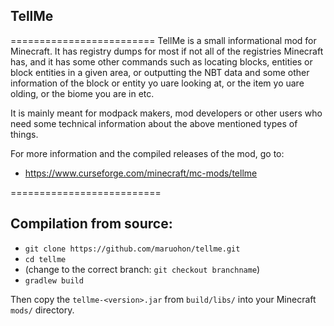 ## TellMe
=========================
TellMe is a small informational mod for Minecraft. It has registry dumps for most if not all
of the registries Minecraft has, and it has some other commands such as locating blocks,
entities or block entities in a given area, or outputting the NBT data and some other information
of the block or entity yo uare looking at, or the item yo uare olding, or the biome you are in etc.

It is mainly meant for modpack makers, mod developers or other users who need some technical
information about the above mentioned types of things.

For more information and the compiled releases of the mod, go to:
* https://www.curseforge.com/minecraft/mc-mods/tellme


==========================
## Compilation from source:
* `git clone https://github.com/maruohon/tellme.git`
* `cd tellme`
* (change to the correct branch: `git checkout branchname`)
* `gradlew build`

Then copy the `tellme-<version>.jar` from `build/libs/` into your Minecraft `mods/` directory.
